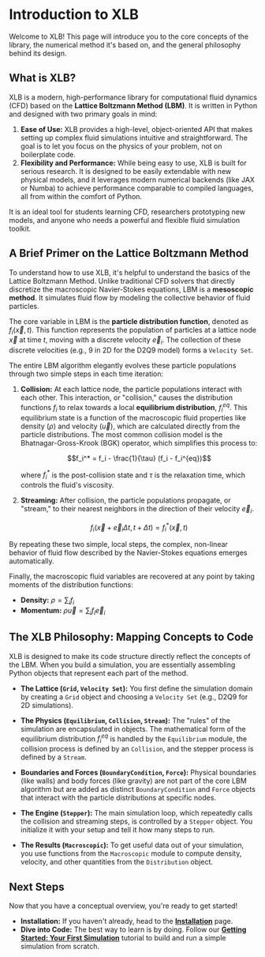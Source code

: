 # Introduction to XLB

Welcome to XLB! This page will introduce you to the core concepts of the library, the numerical method it's based on, and the general philosophy behind its design.

## What is XLB?

XLB is a modern, high-performance library for computational fluid dynamics (CFD) based on the **Lattice Boltzmann Method (LBM)**. It is written in Python and designed with two primary goals in mind:

1.  **Ease of Use:** XLB provides a high-level, object-oriented API that makes setting up complex fluid simulations intuitive and straightforward. The goal is to let you focus on the physics of your problem, not on boilerplate code.
2.  **Flexibility and Performance:** While being easy to use, XLB is built for serious research. It is designed to be easily extendable with new physical models, and it leverages modern numerical backends (like JAX or Numba) to achieve performance comparable to compiled languages, all from within the comfort of Python.

It is an ideal tool for students learning CFD, researchers prototyping new models, and anyone who needs a powerful and flexible fluid simulation toolkit.

## A Brief Primer on the Lattice Boltzmann Method

To understand how to use XLB, it's helpful to understand the basics of the Lattice Boltzmann Method. Unlike traditional CFD solvers that directly discretize the macroscopic Navier-Stokes equations, LBM is a **mesoscopic method**. It simulates fluid flow by modeling the collective behavior of fluid particles.

The core variable in LBM is the **particle distribution function**, denoted as $f_i(\vec{x}, t)$. This function represents the population of particles at a lattice node $\vec{x}$ at time $t$, moving with a discrete velocity $\vec{e}_i$. The collection of these discrete velocities (e.g., 9 in 2D for the D2Q9 model) forms a `Velocity Set`.

The entire LBM algorithm elegantly evolves these particle populations through two simple steps in each time iteration:

1.  **Collision:** At each lattice node, the particle populations interact with each other. This interaction, or "collision," causes the distribution functions $f_i$ to relax towards a local **equilibrium distribution**, $f_i^{eq}$. This equilibrium state is a function of the macroscopic fluid properties like density ($\rho$) and velocity ($\vec{u}$), which are calculated directly from the particle distributions. The most common collision model is the Bhatnagar-Gross-Krook (BGK) operator, which simplifies this process to:

    $$f_i^* = f_i - \frac{1}{\tau} (f_i - f_i^{eq})$$

    where $f_i^*$ is the post-collision state and $\tau$ is the relaxation time, which controls the fluid's viscosity.

2.  **Streaming:** After collision, the particle populations propagate, or "stream," to their nearest neighbors in the direction of their velocity $\vec{e}_i$.

    $$f_i(\vec{x} + \vec{e}_i \Delta t, t + \Delta t) = f_i^*(\vec{x}, t)$$

By repeating these two simple, local steps, the complex, non-linear behavior of fluid flow described by the Navier-Stokes equations emerges automatically.

Finally, the macroscopic fluid variables are recovered at any point by taking moments of the distribution functions:
* **Density:** $\rho = \sum_i f_i$
* **Momentum:** $\rho\vec{u} = \sum_i f_i \vec{e}_i$

## The XLB Philosophy: Mapping Concepts to Code

XLB is designed to make its code structure directly reflect the concepts of the LBM. When you build a simulation, you are essentially assembling Python objects that represent each part of the method.

* **The Lattice (`Grid`, `Velocity Set`):** You first define the simulation domain by creating a `Grid` object and choosing a `Velocity Set` (e.g., D2Q9 for 2D simulations).

* **The Physics (`Equilibrium`, `Collision`, `Stream`):** The "rules" of the simulation are encapsulated in objects. The mathematical form of the equilibrium distribution $f_i^{eq}$ is handled by the `Equilibrium` module, the collision process is defined by an `Collision`, and the stepper process is defined by a `Stream`.

* **Boundaries and Forces (`BoundaryCondition`, `Force`):** Physical boundaries (like walls) and body forces (like gravity) are not part of the core LBM algorithm but are added as distinct `BoundaryCondition` and `Force` objects that interact with the particle distributions at specific nodes.

* **The Engine (`Stepper`):** The main simulation loop, which repeatedly calls the collision and streaming steps, is controlled by a `Stepper` object. You initialize it with your setup and tell it how many steps to run.

* **The Results (`Macroscopic`):** To get useful data out of your simulation, you use functions from the `Macroscopic` module to compute density, velocity, and other quantities from the `Distribution` object.

## Next Steps

Now that you have a conceptual overview, you're ready to get started!

* **Installation:** If you haven't already, head to the [**Installation**](./installation.md) page.
* **Dive into Code:** The best way to learn is by doing. Follow our [**Getting Started: Your First Simulation**](./getting_started.md) tutorial to build and run a simple simulation from scratch.